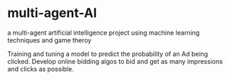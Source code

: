 # multi-agent-AI
a multi-agent artificial intelligence project using machine learning techniques and game theroy

Training and tuning a model to predict the probability of an Ad being clicked. Develop online bidding algos to bid and get as many impressions and clicks as possible.   
